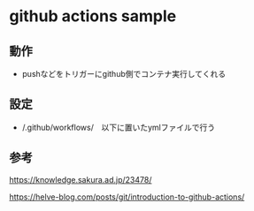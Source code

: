 # github actions sample

## 動作

- pushなどをトリガーにgithub側でコンテナ実行してくれる

## 設定

- /.github/workflows/　以下に置いたymlファイルで行う

## 参考

https://knowledge.sakura.ad.jp/23478/

https://helve-blog.com/posts/git/introduction-to-github-actions/